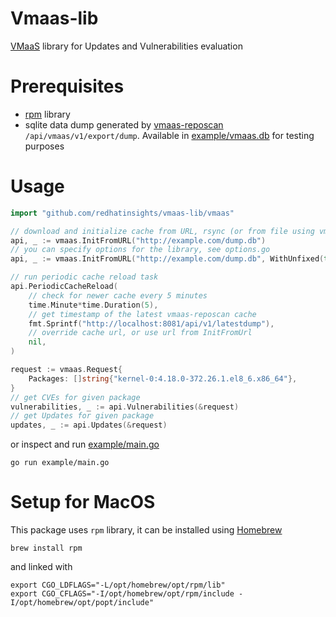 # Vmaas-lib
[VMaaS](https://github.com/RedHatInsights/vmaas) library for Updates and Vulnerabilities evaluation

# Prerequisites
- [rpm](https://rpm.org/) library
- sqlite data dump generated by [vmaas-reposcan](https://github.com/RedHatInsights/vmaas/tree/master/vmaas/reposcan) `/api/vmaas/v1/export/dump`. Available in [example/vmaas.db](https://github.com/RedHatInsights/vmaas-lib/blob/main/example/vmaas.db) for testing purposes

# Usage
```go
import "github.com/redhatinsights/vmaas-lib/vmaas"

// download and initialize cache from URL, rsync (or from file using vmaas.InitFromFile)
api, _ := vmaas.InitFromURL("http://example.com/dump.db")
// you can specify options for the library, see options.go
api, _ := vmaas.InitFromURL("http://example.com/dump.db", WithUnfixed(true), WithMaxGoroutines(100))

// run periodic cache reload task
api.PeriodicCacheReload(
	// check for newer cache every 5 minutes
	time.Minute*time.Duration(5),
	// get timestamp of the latest vmaas-reposcan cache
	fmt.Sprintf("http://localhost:8081/api/v1/latestdump"),
	// override cache url, or use url from InitFromUrl
	nil,
)

request := vmaas.Request{
	Packages: []string{"kernel-0:4.18.0-372.26.1.el8_6.x86_64"},
}
// get CVEs for given package
vulnerabilities, _ := api.Vulnerabilities(&request)
// get Updates for given package
updates, _ := api.Updates(&request)

```

or inspect and run [example/main.go](https://github.com/RedHatInsights/vmaas-lib/blob/main/example/main.go)
```
go run example/main.go
```

# Setup for MacOS
This package uses `rpm` library, it can be installed using [Homebrew](https://brew.sh/)
```
brew install rpm
``` 
and linked with
```
export CGO_LDFLAGS="-L/opt/homebrew/opt/rpm/lib"
export CGO_CFLAGS="-I/opt/homebrew/opt/rpm/include -I/opt/homebrew/opt/popt/include"
```
